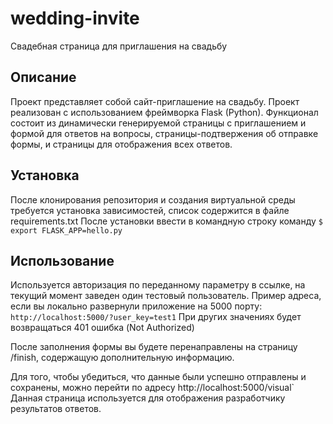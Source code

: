# wedding-invite
Свадебная страница для приглашения на свадьбу

## Описание
Проект представляет собой сайт-приглашение на свадьбу. Проект реализован с использованием фреймворка Flask (Python).
Функционал состоит из динамически генерируемой страницы с приглашением и формой для ответов на вопросы, страницы-подтвержения об отправке формы, и страницы для отображения всех ответов.


## Установка
После клонирования репозитория и создания виртуальной среды требуется установка зависимостей, список содержится в файле requirements.txt
После установки ввести в командную строку команду `$ export FLASK_APP=hello.py`

## Использование
Используется авторизация по переданному параметру в ссылке, на текущий момент заведен один тестовый пользователь. 
Пример адреса, если вы локально развернули приложение на 5000 порту: `http://localhost:5000/?user_key=test1`
При других значениях будет возвращаться 401 ошибка (Not Authorized)

После заполнения формы вы будете перенаправлены на страницу /finish, содержащую дополнительную информацию.

Для того, чтобы убедиться, что данные были успешно отправлены и сохранены, можно перейти по адресу http://localhost:5000/visual`
Данная страница используется для отображения разработчику результатов ответов.
